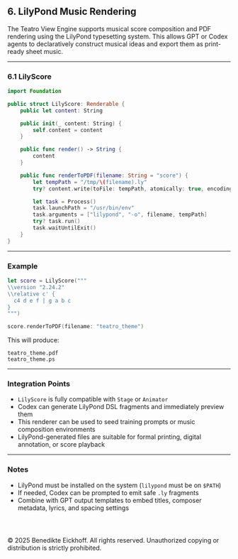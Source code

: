 ## 6. LilyPond Music Rendering

The Teatro View Engine supports musical score composition and PDF rendering using the LilyPond typesetting system. This allows GPT or Codex agents to declaratively construct musical ideas and export them as print-ready sheet music.

---

### 6.1 LilyScore

```swift
import Foundation

public struct LilyScore: Renderable {
    public let content: String

    public init(_ content: String) {
        self.content = content
    }

    public func render() -> String {
        content
    }

    public func renderToPDF(filename: String = "score") {
        let tempPath = "/tmp/\(filename).ly"
        try? content.write(toFile: tempPath, atomically: true, encoding: .utf8)

        let task = Process()
        task.launchPath = "/usr/bin/env"
        task.arguments = ["lilypond", "-o", filename, tempPath]
        try? task.run()
        task.waitUntilExit()
    }
}
```

---

### Example

```swift
let score = LilyScore("""
\\version "2.24.2"
\\relative c' {
  c4 d e f | g a b c
}
""")

score.renderToPDF(filename: "teatro_theme")
```

This will produce:
```
teatro_theme.pdf
teatro_theme.ps
```

---

### Integration Points

- `LilyScore` is fully compatible with `Stage` or `Animator`
- Codex can generate LilyPond DSL fragments and immediately preview them
- This renderer can be used to seed training prompts or music composition environments
- LilyPond-generated files are suitable for formal printing, digital annotation, or score playback

---

### Notes

- LilyPond must be installed on the system (`lilypond` must be on `$PATH`)
- If needed, Codex can be prompted to emit safe `.ly` fragments
- Combine with GPT output templates to embed titles, composer metadata, lyrics, and spacing settings


```



```
© 2025 Benedikte Eickhoff. All rights reserved.
Unauthorized copying or distribution is strictly prohibited.
```
